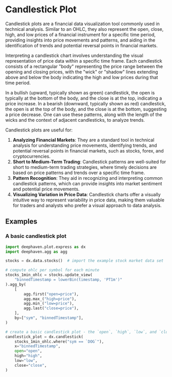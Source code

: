 # Candlestick Plot

Candlestick plots are a financial data visualization tool commonly used in technical analysis. Similar to an OHLC, they also represent the open, close, high, and low prices of a financial instrument for a specific time period, providing insights into price movements and patterns, and aiding in the identification of trends and potential reversal points in financial markets.

Interpreting a candlestick chart involves understanding the visual representation of price data within a specific time frame. Each candlestick consists of a rectangular "body" representing the price range between the opening and closing prices, with the "wick" or "shadow" lines extending above and below the body indicating the high and low prices during that time period.

In a bullish (upward, typically shown as green) candlestick, the open is typically at the bottom of the body, and the close is at the top, indicating a price increase. In a bearish (downward, typically shown as red) candlestick, the open is at the top of the body, and the close is at the bottom, suggesting a price decrease. One can use these patterns, along with the length of the wicks and the context of adjacent candlesticks, to analyze trends.

Candlestick plots are useful for:

1. **Analyzing Financial Markets**: They are a standard tool in technical analysis for understanding price movements, identifying trends, and potential reversal points in financial markets, such as stocks, forex, and cryptocurrencies.
2. **Short to Medium-Term Trading**: Candlestick patterns are well-suited for short to medium-term trading strategies, where timely decisions are based on price patterns and trends over a specific time frame.
3. **Pattern Recognition**: They aid in recognizing and interpreting common candlestick patterns, which can provide insights into market sentiment and potential price movements.
4. **Visualizing Variation in Price Data**: Candlestick charts offer a visually intuitive way to represent variability in price data, making them valuable for traders and analysts who prefer a visual approach to data analysis.

## Examples

### A basic candlestick plot

```python order=candlestick_plot,stocks_1min_ohlc,stocks
import deephaven.plot.express as dx
import deephaven.agg as agg

stocks = dx.data.stocks()  # import the example stock market data set

# compute ohlc per symbol for each minute
stocks_1min_ohlc = stocks.update_view(
    "binnedTimestamp = lowerBin(timestamp, 'PT1m')"
).agg_by(
    [
        agg.first("open=price"),
        agg.max_("high=price"),
        agg.min_("low=price"),
        agg.last("close=price"),
    ],
    by=["sym", "binnedTimestamp"],
)

# create a basic candlestick plot - the `open`, `high`, `low`, and `close` arguments must be specified
candlestick_plot = dx.candlestick(
    stocks_1min_ohlc.where("sym == `DOG`"),
    x="binnedTimestamp",
    open="open",
    high="high",
    low="low",
    close="close",
)
```